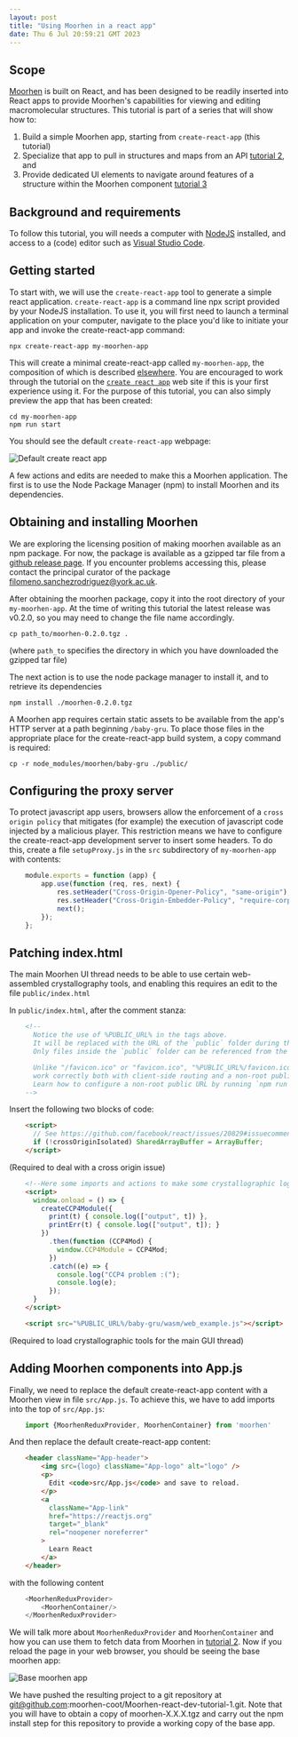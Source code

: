 ```yaml
---
layout: post
title: "Using Moorhen in a react app"
date: Thu 6 Jul 20:59:21 GMT 2023
---
```


## Scope

[Moorhen](https://moorhen-coot.github.io/wiki/2023/03/22/What-is-Moorhen.html) is built on React, and has been designed to be readily inserted
into React apps to provide Moorhen's capabilities for viewing and editing macromolecular structures.  This tutorial is part of a series that will show how to:

1. Build a simple Moorhen app, starting from `create-react-app` (this tutorial) 
2. Specialize that app to pull in structures and maps from an API [tutorial 2](https://moorhen-coot.github.io/wiki/2023/07/06/Fetch-data-from-Moorhen-in-a-react-app.html), and
3. Provide dedicated UI elements to navigate around features of a structure within the Moorhen component [tutorial 3]()

## Background and requirements

To follow this tutorial, you will needs a computer with [NodeJS](https://nodejs.org) installed, and access to a (code) editor such as [Visual Studio Code](https://code.visualstudio.com).

## Getting started

To start with, we will use the `create-react-app` tool to generate a simple react application. 
`create-react-app` is a command line npx script provided by your NodeJS installation. To use it, you will first need to launch a terminal application on your computer, navigate to the place you'd like to initiate your app and invoke the create-react-app command:

    npx create-react-app my-moorhen-app

This will create a minimal create-react-app called `my-moorhen-app`, the composition of which  is described [elsewhere](https://create-react-app.dev). You are encouraged to work through the tutorial on the [`create react app`](https://create-react-app.dev) web site if this is your first experience using it. For the purpose of this tutorial, you can also simply preview the app that has been created:

    cd my-moorhen-app
    npm run start

You should see the default `create-react-app` webpage:

![Default create react app](https://raw.githubusercontent.com/moorhen-coot/blog/main/images/create-react-app.jpg)

A few actions and edits are needed to make this a Moorhen application. The first is to use the Node Package Manager (npm) to install Moorhen and its dependencies.

## Obtaining and installing Moorhen

We are exploring the licensing position of making moorhen available as an npm package.  For now, the package is available as a gzipped tar file from a [github release page](https://github.com/moorhen-coot/Moorhen/releases/tag/v0.2). If you encounter problems accessing this, please contact the principal curator of the package <filomeno.sanchezrodriguez@york.ac.uk>.  

After obtaining the moorhen package, copy it into the root directory of your `my-moorhen-app`. At the time of writing this tutorial the latest release was v0.2.0, so you may need to change the file name accordingly.

    cp path_to/moorhen-0.2.0.tgz .

(where `path_to` specifies the directory in which you have downloaded the gzipped tar file)

The next action is to use the node package manager to install it, and to retrieve its dependencies

    npm install ./moorhen-0.2.0.tgz

A Moorhen app requires certain static assets to be available from the app's HTTP server at a path beginning `/baby-gru`.  To place those files in the appropriate place for the create-react-app build system, a copy command is required:

    cp -r node_modules/moorhen/baby-gru ./public/

## Configuring the proxy server

To protect javascript app users, browsers allow the enforcement of a `cross origin policy` that mitigates (for example) the execution of javascript code injected by a malicious player. This restriction means we have to configure the create-react-app development server to insert some headers.
To do this, create a file `setupProxy.js` in the `src` subdirectory of `my-moorhen-app` with contents:

```javascript
    module.exports = function (app) {
        app.use(function (req, res, next) {
            res.setHeader("Cross-Origin-Opener-Policy", "same-origin");
            res.setHeader("Cross-Origin-Embedder-Policy", "require-corp");
            next();
        });
    };
```

## Patching index.html

The main Moorhen UI thread needs to be able to use certain web-assembled crystallography tools, and enabling this requires an edit to the file `public/index.html`

In `public/index.html`, after the comment stanza:

```html
    <!--
      Notice the use of %PUBLIC_URL% in the tags above.
      It will be replaced with the URL of the `public` folder during the build.
      Only files inside the `public` folder can be referenced from the HTML.

      Unlike "/favicon.ico" or "favicon.ico", "%PUBLIC_URL%/favicon.ico" will
      work correctly both with client-side routing and a non-root public URL.
      Learn how to configure a non-root public URL by running `npm run build`.
    -->
```
Insert the following two blocks of code:

```html
    <script>
      // See https://github.com/facebook/react/issues/20829#issuecomment-802088260
      if (!crossOriginIsolated) SharedArrayBuffer = ArrayBuffer;
    </script>
```
(Required to deal with a cross origin issue)
```html
    <!--Here some imports and actions to make some crystallographic logic available to the main UI thread (as opposed to the CootWorker)-->
    <script>
      window.onload = () => {
        createCCP4Module({
          print(t) { console.log(["output", t]) },
          printErr(t) { console.log(["output", t]); }
        })
          .then(function (CCP4Mod) {
            window.CCP4Module = CCP4Mod;
          })
          .catch((e) => {
            console.log("CCP4 problem :(");
            console.log(e);
          });
      }
    </script>

    <script src="%PUBLIC_URL%/baby-gru/wasm/web_example.js"></script>
```
(Required to load crystallographic tools for the main GUI thread)

## Adding Moorhen components into App.js

Finally, we need to replace the default create-react-app content with a Moorhen view in file `src/App.js`.  To achieve this, we have to add imports into the top of `src/App.js`:
```javascript
    import {MoorhenReduxProvider, MoorhenContainer} from 'moorhen'
```
And then replace the default create-react-app content:
``` html
    <header className="App-header">
        <img src={logo} className="App-logo" alt="logo" />
        <p>
          Edit <code>src/App.js</code> and save to reload.
        </p>
        <a
          className="App-link"
          href="https://reactjs.org"
          target="_blank"
          rel="noopener noreferrer"
        >
          Learn React
        </a>
    </header>
```
with the following content
```javascript
    <MoorhenReduxProvider>
        <MoorhenContainer/>
    </MoorhenReduxProvider>
```
We will talk more about `MoorhenReduxProvider` and `MoorhenContainer` and how you can use them to fetch data from Moorhen in [tutorial 2](https://moorhen-coot.github.io/wiki/2023/07/06/Fetch-data-from-Moorhen-in-a-react-app.html). Now if you reload the page in your  web browser, you should be seeing the base moorhen app:

![Base moorhen app](https://raw.githubusercontent.com/moorhen-coot/blog/main/images/base-moorhen-app.jpg)

We have pushed the resulting project to a git repository at git@github.com:moorhen-coot/Moorhen-react-dev-tutorial-1.git. Note that you will have to obtain a copy of moorhen-X.X.X.tgz and carry out the npm install step for this repository to provide a working copy of the base app.









